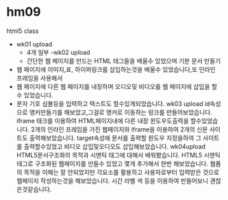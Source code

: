 # hm09
html5 class

- wk01 upload
  - 4개 일부 
 -wk02 upload
  - 간단한 웹 페이지를 만드는 HTML 태그들을 배울수 있었으며 기분 문서 만들기
 - 웹 페이지에 이미지,표, 하이퍼링크를 삽입하는것을 배울수 있었습니다,또 인라인 프레임을 사용해서
 - 웹 페이지에 다른 웹 페이지를 내장하며 오디오및 비디오를 웹 페이지에 삽입을 할수 있었습니다.
 - 문자 기호 심볼등을 입력하고 텍스트도 할수있게되었습니다.
wk03 upload
id속성으로 앵커만들기를 해보았고,그걸로 앵커로 이동하는 링크를 만들어보았습니다.
iframe 태크를 이용하여 HTML페이지내에 다른 내장 윈도우도출력을 할수있었습니다.
2개의 인라인 프레임을 가진 웹페이지와 iframe을 이용하여 2개의 신문 사이트도 출력해보았습니다.
target속성에 문서를 출력할 윈도우 지정을하여 그 사이트를 출력할수있었고 비디오 삽입및오디오도 삽입해보았습니다.
wk04upload
HTML5문서구조화의 목적과 시맨틱 태그에 대해서 배워봤습니다.
HTML5 시맨틱 태그로 구조화된 웹페이지를 만들수 있었고 몇개 추가해서 한번 해보았습니다.
웹폼의 목적을 이해는 잘 안되었지만 각요소를 활용하고 사용자로부터
입력받은 것으로 웹페이지 작성하는것을 해보았습니다.
시간 라벨 색 등을 이용하여 만들어보니 괜찮은것같습니다.
